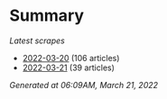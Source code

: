 # Summary
*Latest scrapes*
* [2022-03-20](https://github.com/nuuuwan/news_lk/blob/data/news_lk.2022-03-20.json) (106 articles)
* [2022-03-21](https://github.com/nuuuwan/news_lk/blob/data/news_lk.2022-03-21.json) (39 articles)

*Generated at 06:09AM, March 21, 2022*